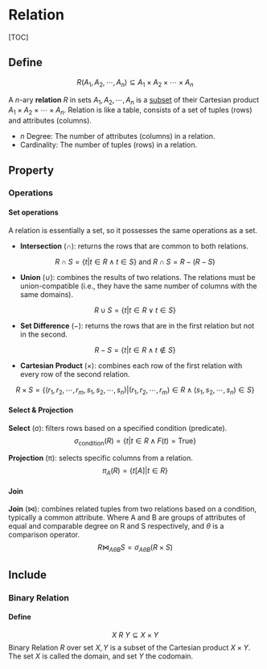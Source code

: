 # Relation

[TOC]

## Define

$$
R(A_1, A_2, \cdots, A_n) \subseteq A_1 \times A_2 \times \cdots \times A_n  \tag{Relation}
$$

A $n$-ary **relation** $R$ in sets $A_1, A_2, \cdots, A_n$ is a [subset](./Set.md) of their Cartesian product $A_1 \times A_2 \times \cdots \times A_n$. Relation is like a table, consists of a set of tuples (rows) and attributes (columns).

- $n$ Degree: The number of attributes (columns) in a relation.
- Cardinality: The number of tuples (rows) in a relation.

## Property

### Operations

#### Set operations

A relation is essentially a set, so it possesses the same operations as a set.

- **Intersection** (∩): returns the rows that are common to both relations.

$$
R\cap S=\{t|t\in R\land t\in S\} \text{ and } R\cap S = R-(R - S)
$$

- **Union** (∪): combines the results of two relations. The relations must be union-compatible (i.e., they have the same number of columns with the same domains).

$$
R\cup S = \{t|t\in R \lor t\in S\}
$$

- **Set Difference** (−): returns the rows that are in the first relation but not in the second.

$$
R - S = \{t|t\in R \land t\notin S\}
$$

- **Cartesian Product** (×): combines each row of the first relation with every row of the second relation.

$$
R\times S=\{(r_1,r_2,\cdots,r_m,s_1,s_2,\cdots,s_n)|(r_1,r_2,\cdots,r_m)\in R\land(s_1,s_2,\cdots,s_n)\in S\}
$$


#### Select & Projection

**Select** (σ): filters rows based on a specified condition (predicate).
$$
\sigma_\text{condition}(R)=\{t|t\in R\land F(t)=\text{True}\}
$$

**Projection** (π): selects specific columns from a relation.
$$
\pi_{A}(R)=\{t[A]|t\in R\}
$$

#### Join

**Join** ($\Join$): combines related tuples from two relations based on a condition, typically a common attribute. Where A and B are groups of attributes of equal and comparable degree on R and S respectively, and $\theta$ is a comparison operator.
$$
R\Join_{A\theta B}S=\sigma_{A\theta B}(R\times S)
$$

## Include

### Binary Relation

#### Define  

$$
X \ R\ Y \subseteq X \times Y  \tag{Binary Relation}
$$
Binary Relation $R$ over set $X, Y$ is a subset of the Cartesian product $X \times Y$. The set $X$ is called the domain, and set $Y$ the codomain.

